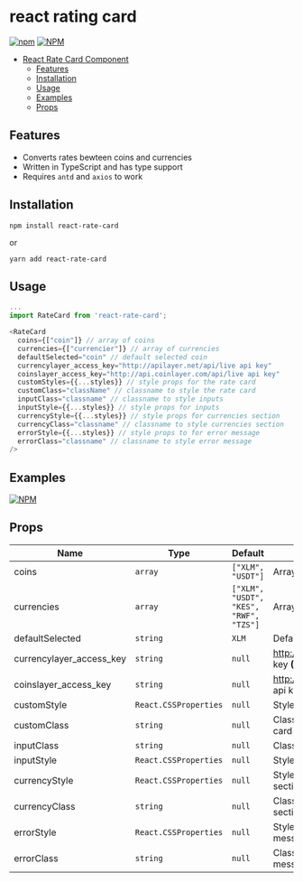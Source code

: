 # react rating card

[![npm](https://img.shields.io/npm/v/react-rate-card)](https://www.npmjs.com/package/react-rate-card) [![NPM](https://img.shields.io/npm/l/react-rate-card)](https://www.npmjs.com/package/react-rate-card)
- [React Rate Card Component](#react-rate-card)
  - [Features](#features)  
  - [Installation](#Installation)  
  - [Usage](#usage)  
  - [Examples](#examples)  
  - [Props](#props)  

## Features

- Converts rates bewteen coins and currencies  
- Written in TypeScript and has type support  
- Requires `antd` and `axios` to work  

## Installation

`npm install react-rate-card`

or

`yarn add react-rate-card`

## Usage

```js
...
import RateCard from 'react-rate-card';

<RateCard
  coins={["coin"]} // array of coins
  currencies={["currencier"]} // array of currencies 
  defaultSelected="coin" // default selected coin
  currencylayer_access_key="http://apilayer.net/api/live api key"
  coinslayer_access_key="http://api.coinlayer.com/api/live api key"
  customStyles={{...styles}} // style props for the rate card
  customClass="className" // classname to style the rate card
  inputClass="classname" // classname to style inputs
  inputStyle={{...styles}} // style props for inputs
  currencyStyle={{...styles}} // style props for currencies section
  currencyClass="classname" // classname to style currencies section
  errorStyle={{...styles}} // style props to for error message
  errorClass="classname" // classname to style error message
/>
```

## Examples

[![NPM](https://github.com/bmsteven/react-rate-card/tree/v1.0.6/example)](https://github.com/bmsteven/react-rate-card/tree/v1.0.6/example)

## Props                                    

| Name                                               | Type       | Default       | Description                                                |
| -------------------------------------------------- | ---------- | -------------- | ----------------------------------------------------------|
| coins                                              | `array`    | `["XLM", "USDT"]`       | Array of coins                                   |
| currencies                            | `array`  | `["XLM", "USDT", "KES", "RWF", "TZS"]`| Array of currencies                               |
| defaultSelected                                    | `string`   | `XLM`    | Default selected coin                                           |
| currencylayer_access_key                                   | `string`   |    `null`       | http://apilayer.net/api/live api key **(Required)**                          |
| coinslayer_access_key                                      | `string` | `null`               | http://api.coinlayer.com/api/live api key **(Required)**                 |
| customStyle                                   | `React.CSSProperties`   |    `null`       | Style props for the rate card                                 |
| customClass                                      | `string` | `null`               | Classname to style the rate card                        |
| inputClass                            | `string`  | `null`| Classname to style inputs                                                        |
| inputStyle                                    | `React.CSSProperties`   | `null`    |  Style props for inputs                                          |
| currencyStyle                                   | `React.CSSProperties`   |    `null`       | Style props for currencies section                                |
| currencyClass                                      | `string` | `null`               | Classname to style currencies section                        |
| errorStyle                            | `React.CSSProperties`  | `null`| Style props to for error message                               |
| errorClass                                    | `string`   | `null`    | Classname to style error message                                          |
